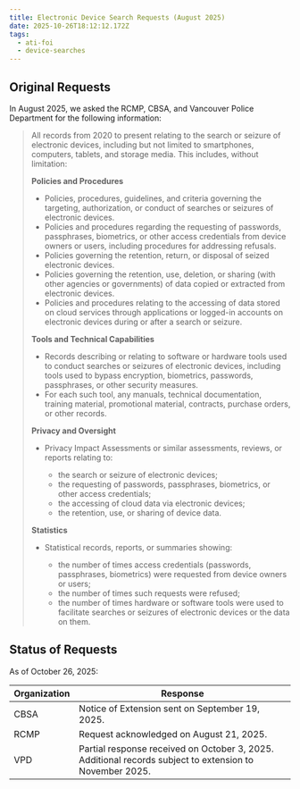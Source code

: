 ```yaml
---
title: Electronic Device Search Requests (August 2025)
date: 2025-10-26T18:12:12.172Z
tags:
  - ati-foi
  - device-searches
---
```

## O﻿riginal Requests

I﻿n August 2025, we asked the RCMP, CBSA, and Vancouver Police Department for the following information:

> All records from 2020 to present relating to the search or seizure of electronic devices, including but not limited to smartphones, computers, tablets, and storage media. This includes, without limitation:
>
> **Policies and Procedures**
>
> * Policies, procedures, guidelines, and criteria governing the targeting, authorization, or conduct of searches or seizures of electronic devices.
> * Policies and procedures regarding the requesting of passwords, passphrases, biometrics, or other access credentials from device owners or users, including procedures for addressing refusals.
> * Policies governing the retention, return, or disposal of seized electronic devices.
> * Policies governing the retention, use, deletion, or sharing (with other agencies or governments) of data copied or extracted from electronic devices.
> * Policies and procedures relating to the accessing of data stored on cloud services through applications or logged-in accounts on electronic devices during or after a search or seizure.
>
> **Tools and Technical Capabilities**
>
> * Records describing or relating to software or hardware tools used to conduct searches or seizures of electronic devices, including tools used to bypass encryption, biometrics, passwords, passphrases, or other security measures.
> * For each such tool, any manuals, technical documentation, training material, promotional material, contracts, purchase orders, or other records.
>
> **Privacy and Oversight**
>
> * Privacy Impact Assessments or similar assessments, reviews, or reports relating to:
>
>   * the search or seizure of electronic devices;
>   * the requesting of passwords, passphrases, biometrics, or other access credentials;
>   * the accessing of cloud data via electronic devices;
>   * the retention, use, or sharing of device data.
>
> **Statistics**
>
> * Statistical records, reports, or summaries showing:
>
>   * the number of times access credentials (passwords, passphrases, biometrics) were requested from device owners or users;
>   * the number of times such requests were refused;
>   * the number of times hardware or software tools were used to facilitate searches or seizures of electronic devices or the data on them.

## Status of Requests

As of October 26, 2025:

| **Organization** | **Response**                                                                                            |
| ---------------- | ------------------------------------------------------------------------------------------------------- |
| CBSA             | Notice of Extension sent on September 19, 2025.                                                         |
| RCMP             | Request acknowledged on August 21, 2025.                                                                |
| VPD              | Partial response received on October 3, 2025. Additional records subject to extension to November 2025. |